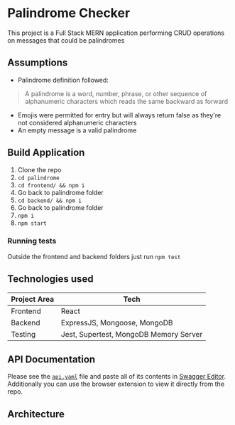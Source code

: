 # Palindrome Checker

This project is a Full Stack MERN application performing CRUD operations on messages that could be palindromes

## Assumptions

-   Palindrome definition followed:

> A palindrome is a word, number, phrase, or other sequence of alphanumeric characters which reads the same backward as forward

-   Emojis were permitted for entry but will always return false as they're not considered alphanumeric characters
-   An empty message is a valid palindrome

## Build Application

1. Clone the repo
2. `cd palindrome`
3. `cd frontend/ && npm i`
4. Go back to palindrome folder
5. `cd backend/ && npm i`
6. Go back to palindrome folder
7. `npm i`
8. `npm start`

### Running tests

Outside the frontend and backend folders just run `npm test`

## Technologies used

| Project Area | Tech                                   |
| ------------ | -------------------------------------- |
| Frontend     | React                                  |
| Backend      | ExpressJS, Mongoose, MongoDB           |
| Testing      | Jest, Supertest, MongoDB Memory Server |

## API Documentation

Please see the [`api.yaml`]() file and paste all of its contents in [Swagger Editor](https://editor.swagger.io/). Additionally you can use the browser extension to view it directly from the repo.

## Architecture
